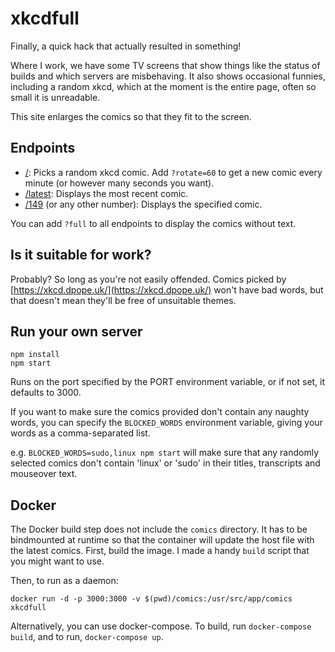 # xkcdfull
Finally, a quick hack that actually resulted in something!

Where I work, we have some TV screens that show things like the status of builds and which servers are misbehaving. It also shows occasional funnies, including a random xkcd, which at the moment is the entire page, often so small it is unreadable.

This site enlarges the comics so that they fit to the screen.

## Endpoints
- [/](http://xkcd.dpope.uk/): Picks a random xkcd comic. Add `?rotate=60` to get a new comic every minute (or however many seconds you want).
- [/latest](http://xkcd.dpope.uk/latest): Displays the most recent comic.
- [/149](http://xkcd.dpope.uk/149) (or any other number): Displays the specified comic.

You can add `?full` to all endpoints to display the comics without text.

## Is it suitable for work?
Probably? So long as you're not easily offended. Comics picked by [https://xkcd.dpope.uk/](https://xkcd.dpope.uk/) won't have bad words, but that doesn't mean they'll be free of unsuitable themes.

## Run your own server
```
npm install
npm start
```
Runs on the port specified by the PORT environment variable, or if not set, it defaults to 3000.

If you want to make sure the comics provided don't contain any naughty words, you can specify the `BLOCKED_WORDS` environment variable, giving your words as a comma-separated list.

e.g. `BLOCKED_WORDS=sudo,linux npm start` will make sure that any randomly selected comics don't contain 'linux' or 'sudo' in their titles, transcripts and mouseover text.

## Docker
The Docker build step does not include the `comics` directory. It has to be bindmounted at runtime so that the container will update the host file with the latest comics. First, build the image. I made a handy `build` script that you might want to use.

Then, to run as a daemon:

```
docker run -d -p 3000:3000 -v $(pwd)/comics:/usr/src/app/comics xkcdfull
```

Alternatively, you can use docker-compose. To build, run `docker-compose build`, and to run, `docker-compose up`.
